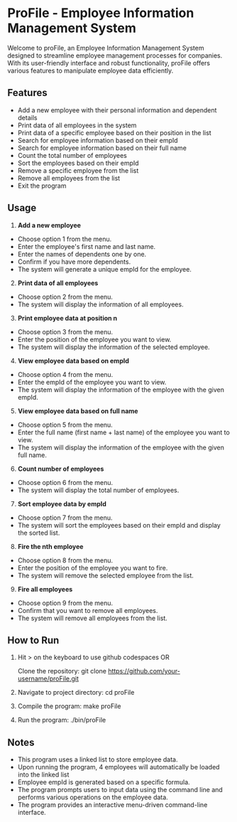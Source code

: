 
# ProFile - Employee Information Management System

Welcome to proFile, an Employee Information Management System designed to streamline employee management processes for companies. With its user-friendly interface and robust functionality, proFile offers various features to manipulate employee data efficiently.


## Features
- Add a new employee with their personal information and dependent details
- Print data of all employees in the system
- Print data of a specific employee based on their position in the list
- Search for employee information based on their empId
- Search for employee information based on their full name
- Count the total number of employees
- Sort the employees based on their empId
- Remove a specific employee from the list
- Remove all employees from the list
- Exit the program
## Usage
1. **Add a new employee**
- Choose option 1 from the menu.
- Enter the employee's first name and last name.
- Enter the names of dependents one by one.
- Confirm if you have more dependents.
- The system will generate a unique empId for the employee.

2. **Print data of all employees**
- Choose option 2 from the menu.
- The system will display the information of all employees.

3. **Print employee data at position n**
- Choose option 3 from the menu.
- Enter the position of the employee you want to view.
- The system will display the information of the selected employee.

4. **View employee data based on empId**
- Choose option 4 from the menu.
- Enter the empId of the employee you want to view.
- The system will display the information of the employee with the given empId.

5. **View employee data based on full name**
- Choose option 5 from the menu.
- Enter the full name (first name + last name) of the employee you want to view.
- The system will display the information of the employee with the given full name.

6. **Count number of employees**
- Choose option 6 from the menu.
- The system will display the total number of employees.

7. **Sort employee data by empId**
- Choose option 7 from the menu.
- The system will sort the employees based on their empId and display the sorted list.

8. **Fire the nth employee**
- Choose option 8 from the menu.
- Enter the position of the employee you want to fire.
- The system will remove the selected employee from the list.

9. **Fire all employees**
- Choose option 9 from the menu.
- Confirm that you want to remove all employees.
- The system will remove all employees from the list.
## How to Run
1. Hit > on the keyboard to use github        codespaces  OR

   Clone the repository: git clone https://github.com/your-username/proFile.git

2. Navigate to project directory:
   cd proFile

3. Compile the program:
   make proFile

4. Run the program:
   ./bin/proFile

## Notes
- This program uses a linked list to store employee data.
- Upon running the program, 4 employees will automatically be loaded into the linked list
- Employee empId is generated based on a specific formula.
- The program prompts users to input data using the command line and performs various operations on the employee data.
- The program provides an interactive menu-driven command-line interface.
